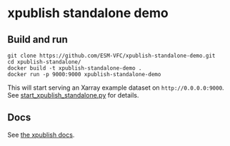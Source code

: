 # xpublish standalone demo

## Build and run

```shell
git clone https://github.com/ESM-VFC/xpublish-standalone-demo.git
cd xpublish-standalone/
docker build -t xpublish-standalone-demo .
docker run -p 9000:9000 xpublish-standalone-demo
```

This will start serving an Xarray example dataset on `http://0.0.0.0:9000`.
See [start_xpublish_standalone.py](start_xpublish_standalone.py) for details.

## Docs

See [the xpublish docs](https://xpublish.readthedocs.io/).
